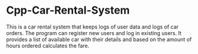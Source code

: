 # Cpp-Car-Rental-System

This is a car rental system that keeps logs of user data and logs of car orders.
The program can register new users and log in existing users.
It provides a list of available car with their details and based on the amount of hours ordered calculates the fare.
